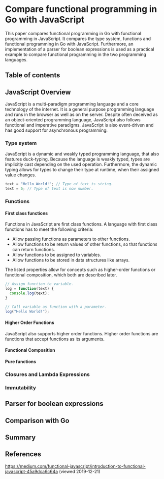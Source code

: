 # Compare functional programming in Go with JavaScript

This paper compares functional programming in Go with functional programming in JavaScript.
It compares the type system, functions and functional programming in Go with JavaScript.
Furthermore, an implementation of a parser for boolean expressions is used as a practical example to compare functional programming in the two programming languages.
<!-- Paper will answer the question what functional concepts are present in javascript and which possibilities there are. -->

## Table of contents

<!-- TODO -->

## JavaScript Overview

JavaScript is a multi-paradigm programming language and a core technology of the internet.
It is a general purpose programming language and runs in the browser as well as on the server.
Despite often deceived as an object-oriented programming language, JavaScript also follows functional and imperative paradigms.
JavaScript is also event-driven and has good support for asynchronous programming.

<!-- Functions -->
<!-- Lambdas/closures -->
<!-- Higher order functions -->
<!-- Sum/product types -->
<!-- Immutable types -->
<!-- Pattern matching -->
<!-- Monads -->
<!-- Function literals -->
<!-- Currying -->

### Type system

JavaScript is a dynamic and weakly typed programming language, that also features duck-typing.
Because the language is weakly typed, types are implicitly cast depending on the used operation.
Furthermore, the dynamic typing allows for types to change their type at runtime, when their assigned value changes.

<!-- TODO Code example. -->
```javascript
text = "Hello World!"; // Type of text is string.
text = 5; // Type of text is now number.
```

<!-- TODO Describe why this helps with functional programming. Untyped lambda calculus. -->

### Functions

#### First class functions

Functions in JavaScript are first class functions.
A language with first class functions has to meet the following criteria:

* Allow passing functions as parameters to other functions.
* Allow functions to be return values of other functions, so that functions can return functions.
* Allow functions to be assigned to variables.
* Allow functions to be stored in data structures like arrays.

The listed properties allow for concepts such as higher-order functions or functional composition, which both are described later.

<!-- TODO Code example. -->
```javascript
// Assign function to variable.
log = function(text) {
  console.log(text);
}

// Call variable as function with a parameter.
log("Hello World!");
```

#### Higher Order Functions

JavaScript also supports higher order functions.
Higher order functions are functions that accept functions as its arguments.

#### Functional Composition

#### Pure functions



### Closures and Lambda Expressions

### Immutability

<!-- ES6 const keyword -->

## Parser for boolean expressions

## Comparison with Go

## Summary

## References

https://medium.com/functional-javascript/introduction-to-functional-javascript-45a9dca6c64a (viewed 2019-12-21)
